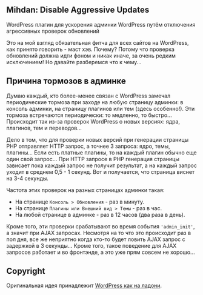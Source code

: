 ## Mihdan: Disable Aggressive Updates

WordPress плагин для ускорения админки WordPress путём отключения агрессивных проверок обновлений

Это на мой взгляд обязательная фитча для всех сайтов на WordPress, как принято говорить - маст хэв. Почему? Потому что проверка обновлений должна идти фоном и никак иначе, за очень редким исключением! Но давайте разберемся что к чему...

## Причина тормозов в админке

Думаю каждый, кто более-менее связан с WordPress замечал периодические тормоза при заходе на любую страницу админки: в консоль админки, на страницу плагинов или тем (здесь особенно!). Эти тормоза встречаются периодически: то медленно, то быстро... Происходит так из-за проверок WordPress о новых версиях: ядра, плагинов, тем и переводов...

Дело в том, что для проверки новых версий при генерации страницы PHP отправляет HTTP запрос, а точнее 3 запроса: ядро, темы, плагины... Если есть платные плагины, то на каждый плагин обычно еще один свой запрос... При HTTP запросе в PHP генерация страницы зависает пока каждый запрос не получит результат, а на каждый запрос уходит в среднем 0,5 - 1 секунд. Вот и получается, что страница виснет на 3-4 секунды.

Частота этих проверок на разных страницах админки такая:

- На странице `Консоль > Обновления` - раз в минуту.
- На странице `Плагины или Внешний вид > Темы` - раз в час.
- На любой странице в админке - раз в 12 часов (два раза в день).

Кроме того, эти проверки срабатывают во время события `'admin_init'`, а значит при AJAX запросах. Несмотря на то что это происходит раз в пол дня, все же неприятно когда кто-то будет ловить AJAX запрос с задержкой в 3 секунды... Кроме того, такое поведение для AJAX запросов работает и во фронтэнде, а это уже прям совсем не хорошо...

## Copyright

Оригинальная идея принадлежит [WordPress как на ладони](https://wp-kama.ru/id_8514/uskoryaem-adminku-wordpress-otklyuchaem-proverki-obnovlenij.html).
